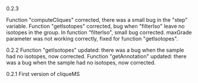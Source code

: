 0.2.3

Function "computeCliques" corrected, there was a
small bug in the "step" variable.
Function "getIsotopes" corrected, bug when
"filterIso" leave no isotopes in the group.
In function "filterIso", small bug corrected.
maxGrade parameter was not working correctly, fixed
for function "getIsotopes".

0.2.2
Function "getIsotopes" updated: there was a
bug when the sample had no isotopes, now corrected.
Function "getAnnotation" updated: there was a
bug when the sample had no isotopes, now corrected.

0.2.1
First version of cliqueMS